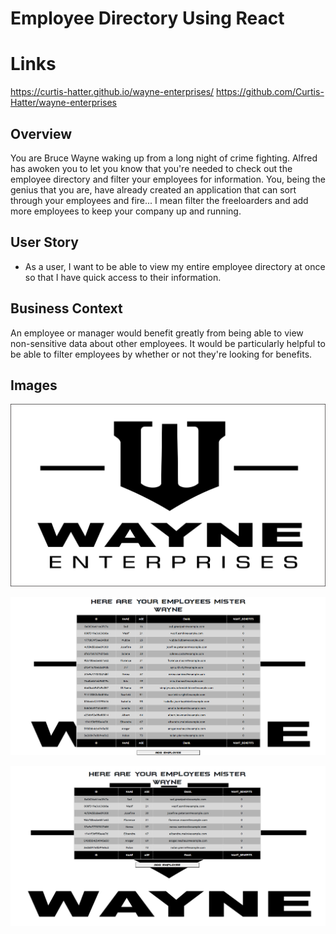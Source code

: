 # Employee Directory Using React

# Links
https://curtis-hatter.github.io/wayne-enterprises/
https://github.com/Curtis-Hatter/wayne-enterprises


## Overview

You are Bruce Wayne waking up from a long night of crime fighting. Alfred has awoken you to let you know that you're needed to check out the employee directory and filter your employees for information. You, being the genius that you are, have already created an application that can sort through your employees and fire... I mean filter the freeloarders and add more employees to keep your company up and running.

## User Story

* As a user, I want to be able to view my entire employee directory at once so that I have quick access to their information.

## Business Context

An employee or manager would benefit greatly from being able to view non-sensitive data about other employees. It would be particularly helpful to be able to filter employees by whether or not they're looking for benefits.

## Images

![Wayne Enterprises](./public/Wayne-enterprises-logo-large.png)

![Wayne Enterprises Employees Sorted](wayneEmployees.png)

![Wayne Enterprises Employees Filtered](wayneEmployeesfiltered.png)

